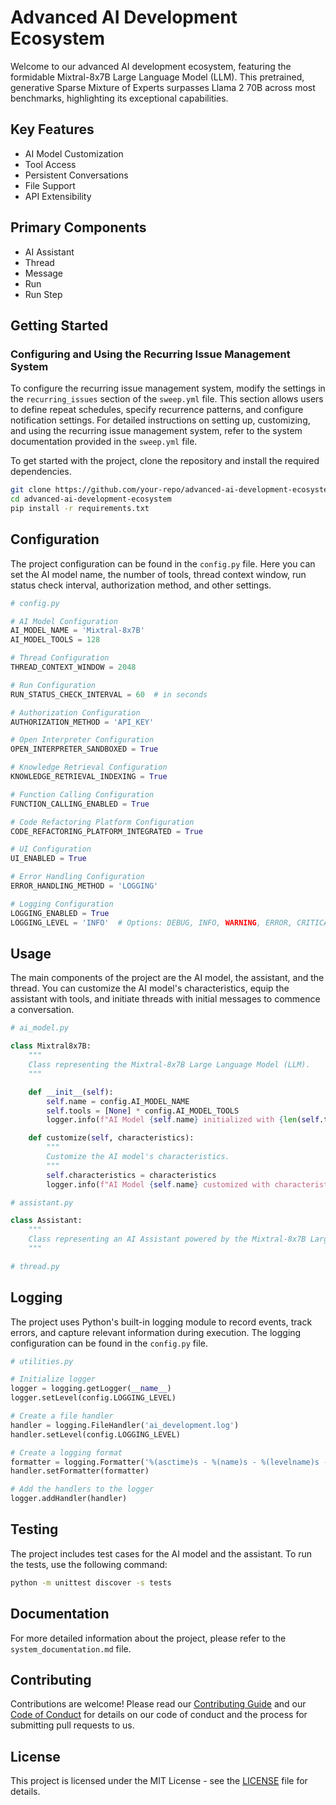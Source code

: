 # Advanced AI Development Ecosystem

Welcome to our advanced AI development ecosystem, featuring the formidable Mixtral-8x7B Large Language Model (LLM). This pretrained, generative Sparse Mixture of Experts surpasses Llama 2 70B across most benchmarks, highlighting its exceptional capabilities.

## Key Features

- AI Model Customization
- Tool Access
- Persistent Conversations
- File Support
- API Extensibility

## Primary Components

- AI Assistant
- Thread
- Message
- Run
- Run Step

## Getting Started

### Configuring and Using the Recurring Issue Management System
To configure the recurring issue management system, modify the settings in the `recurring_issues` section of the `sweep.yml` file. This section allows users to define repeat schedules, specify recurrence patterns, and configure notification settings. For detailed instructions on setting up, customizing, and using the recurring issue management system, refer to the system documentation provided in the `sweep.yml` file.

To get started with the project, clone the repository and install the required dependencies.

```bash
git clone https://github.com/your-repo/advanced-ai-development-ecosystem.git
cd advanced-ai-development-ecosystem
pip install -r requirements.txt
```

## Configuration

The project configuration can be found in the `config.py` file. Here you can set the AI model name, the number of tools, thread context window, run status check interval, authorization method, and other settings.

```python
# config.py

# AI Model Configuration
AI_MODEL_NAME = 'Mixtral-8x7B'
AI_MODEL_TOOLS = 128

# Thread Configuration
THREAD_CONTEXT_WINDOW = 2048

# Run Configuration
RUN_STATUS_CHECK_INTERVAL = 60  # in seconds

# Authorization Configuration
AUTHORIZATION_METHOD = 'API_KEY'

# Open Interpreter Configuration
OPEN_INTERPRETER_SANDBOXED = True

# Knowledge Retrieval Configuration
KNOWLEDGE_RETRIEVAL_INDEXING = True

# Function Calling Configuration
FUNCTION_CALLING_ENABLED = True

# Code Refactoring Platform Configuration
CODE_REFACTORING_PLATFORM_INTEGRATED = True

# UI Configuration
UI_ENABLED = True

# Error Handling Configuration
ERROR_HANDLING_METHOD = 'LOGGING'

# Logging Configuration
LOGGING_ENABLED = True
LOGGING_LEVEL = 'INFO'  # Options: DEBUG, INFO, WARNING, ERROR, CRITICAL
```

## Usage

The main components of the project are the AI model, the assistant, and the thread. You can customize the AI model's characteristics, equip the assistant with tools, and initiate threads with initial messages to commence a conversation.

```python
# ai_model.py

class Mixtral8x7B:
    """
    Class representing the Mixtral-8x7B Large Language Model (LLM).
    """

    def __init__(self):
        self.name = config.AI_MODEL_NAME
        self.tools = [None] * config.AI_MODEL_TOOLS
        logger.info(f"AI Model {self.name} initialized with {len(self.tools)} tools.")

    def customize(self, characteristics):
        """
        Customize the AI model's characteristics.
        """
        self.characteristics = characteristics
        logger.info(f"AI Model {self.name} customized with characteristics: {characteristics}")
```

```python
# assistant.py

class Assistant:
    """
    Class representing an AI Assistant powered by the Mixtral-8x7B Large Language Model (LLM).
    """
```

```python
# thread.py
```

## Logging

The project uses Python's built-in logging module to record events, track errors, and capture relevant information during execution. The logging configuration can be found in the `config.py` file.

```python
# utilities.py

# Initialize logger
logger = logging.getLogger(__name__)
logger.setLevel(config.LOGGING_LEVEL)

# Create a file handler
handler = logging.FileHandler('ai_development.log')
handler.setLevel(config.LOGGING_LEVEL)

# Create a logging format
formatter = logging.Formatter('%(asctime)s - %(name)s - %(levelname)s - %(message)s')
handler.setFormatter(formatter)

# Add the handlers to the logger
logger.addHandler(handler)
```

## Testing

The project includes test cases for the AI model and the assistant. To run the tests, use the following command:

```bash
python -m unittest discover -s tests
```

## Documentation

For more detailed information about the project, please refer to the `system_documentation.md` file.

## Contributing

Contributions are welcome! Please read our [Contributing Guide](CONTRIBUTING.md) and our [Code of Conduct](CODE_OF_CONDUCT.md) for details on our code of conduct and the process for submitting pull requests to us.

## License

This project is licensed under the MIT License - see the [LICENSE](LICENSE) file for details.
